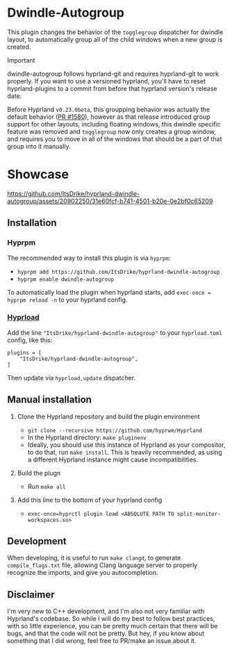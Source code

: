 # Dwindle-Autogroup

This plugin changes the behavior of the `togglegroup` dispatcher for dwindle layout, to automatically group all of the child windows when a new group is created.

> [!IMPORTANT]
> dwindle-autogroup follows hyprland-git and requires hyprland-git to work properly.
> If you want to use a versioned hyprland, you'll have to reset hyprland-plugins
> to a commit from before that hyprland version's release date.

Before Hyprland `v0.23.0beta`, this groupping behavior was actually the default behavior ([PR #1580](https://github.com/hyprwm/Hyprland/pull/1580)), however as that release introduced group support for other layouts, including floating windows, this dwindle specific feature was removed and `togglegroup` now only creates a group window, and requires you to move in all of the windows that should be a part of that group into it manually.

# Showcase

https://github.com/ItsDrike/hyprland-dwindle-autogroup/assets/20902250/31e60fcf-b741-4501-b20e-0e2bf0c65209

## Installation

### Hyprpm

The recommended way to install this plugin is via `hyprpm`:

- `hyprpm add https://github.com/ItsDrike/hyprland-dwindle-autogroup`
- `hyprpm enable dwindle-autogroup`

To automatically load the plugin when hyprland starts, add `exec-once = hyprpm reload -n` to your hyprland config.

### [Hyprload](https://github.com/Duckonaut/hyprload)

Add the line `"ItsDrike/hyprland-dwindle-autogroup"` to your `hyprload.toml` config, like this:

```
plugins = [
    "ItsDrike/hyprland-dwindle-autogroup",
]
```

Then update via `hyprload,update` dispatcher.

## Manual installation

1. Clone the Hyprland repository and build the plugin environment

   - `git clone --recursive https://github.com/hyprwm/Hyprland`
   - In the Hyprland directory: `make pluginenv`
   - Ideally, you should use this instance of Hyprland as your compositor, to do that, run `make install`. This is heavily recommended, as using a different Hyprland instance might cause incompatibilities.

2. Build the plugn

   - Run `make all`

3. Add this line to the bottom of your hyprland config

   - `exec-once=hyprctl plugin load <ABSOLUTE PATH TO split-monitor-workspaces.so>`

## Development

When developing, it is useful to run `make clangd`, to generate `compile_flags.txt` file, allowing Clang language server to properly recognize the imports, and give you autocompletion.

## Disclaimer

I'm very new to C++ development, and I'm also not very familiar with Hyprland's codebase. So while I will do my best to follow best practices, with so little experience, you can be pretty much certain that there will be bugs, and that the code will not be pretty. But hey, if you know about something that I did wrong, feel free to PR/make an issue about it.
